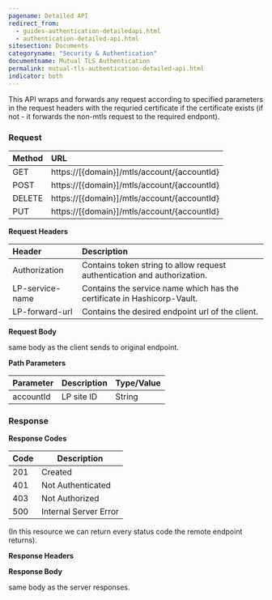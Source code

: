 ```yaml
---
pagename: Detailed API
redirect_from:
  - guides-authentication-detailedapi.html
  - authentication-detailed-api.html
sitesection: Documents
categoryname: "Security & Authentication"
documentname: Mutual TLS Authentication
permalink: mutual-tls-authentication-detailed-api.html
indicator: both
---
```


This API wraps and forwards any request according to specified parameters in the request headers with the requried certificate if the certificate exists (if not - it forwards the non-mtls request to the required endpont).

### Request

 |Method|      URL|  
 |:--------  |:---  |
 |GET|  https://[{domain}]/mtls/account/{accountId}  |
 |POST|  https://[{domain}]/mtls/account/{accountId}  |
 |DELETE|  https://[{domain}]/mtls/account/{accountId}  |
 |PUT|  https://[{domain}]/mtls/account/{accountId}  |

**Request Headers**

 |Header         |Description  |
 |:------|        :--------  |
 |Authorization|    Contains token string to allow request authentication and authorization.  |
 |LP-service-name|  Contains the service name which has the certificate in Hashicorp-Vault.  |
 |LP-forward-url|   Contains the desired endpoint url of the client.  |

**Request Body**

same body as the client sends to original endpoint.

**Path Parameters**

 |Parameter|  Description|  Type/Value |
 |:------    |:--------    |:--------|
 |accountId|  LP site ID|   String |

### Response

**Response Codes** 

| Code | Description           |
|------|-----------------------|
| 201  | Created               |
| 401  | Not Authenticated     |
| 403  | Not Authorized        |
| 500  | Internal Server Error |

(In this resource we can return every status code the remote endpoint returns).

**Response Headers**

**Response Body**

same body as the server responses.
